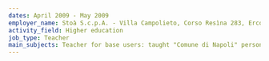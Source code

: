 ```yaml
---
dates: April 2009 - May 2009
employer_name: Stoà S.c.p.A. - Villa Campolieto, Corso Resìna 283, Ercolano, Napoli, Italy
activity_field: Higher education
job_type: Teacher
main_subjects: Teacher for base users: taught "Comune di Napoli" personnel about using OpenOffice and GNU/Linux.<br />Teacher for system engineering: taught "Comune di Napoli" personnel about Linux on the system engineering side, with the configuration of several GNU/Linux daemons.
---
```


<!-- {
  "dates": "April 2009 - May 2009",
  "employer_name": "Stoà S.c.p.A. - Villa Campolieto, Corso Resìna 283, Ercolano, Napoli, Italy",
  "activity_field": "Higher education",
  "job_type": "Teacher",
  "main_subjects": "Teacher for base users: taught \"Comune di Napoli\" personnel about using OpenOffice and GNU/Linux.<br />Teacher for system engineering: taught \"Comune di Napoli\" personnel about Linux on the system engineering side, with the configuration of several GNU/Linux daemons."
} -->